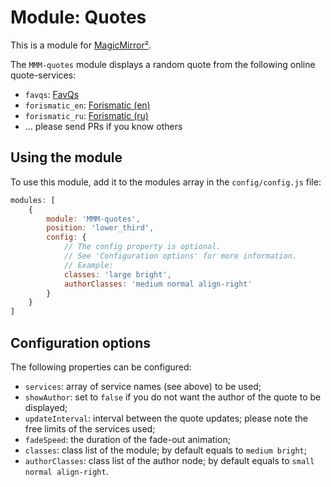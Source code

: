# Module: Quotes
This is a module for [MagicMirror²](https://github.com/MichMich/MagicMirror).

The `MMM-quotes` module displays a random quote from the following online quote-services:
- `favqs`:  [FavQs](https://favqs.com/about)
- `forismatic_en`:  [Forismatic (en)](http://forismatic.com/)
- `forismatic_ru`:  [Forismatic (ru)](http://forismatic.com/ru/)
- ... please send PRs if you know others

## Using the module

To use this module, add it to the modules array in the `config/config.js` file:
````javascript
modules: [
	{
		module: 'MMM-quotes',
		position: 'lower_third',
		config: {
			// The config property is optional.
			// See 'Configuration options' for more information.
			// Example:
			classes: 'large bright',
			authorClasses: 'medium normal align-right'
		}
	}
]
````

## Configuration options

The following properties can be configured:

* `services`: array of service names (see above) to be used;
* `showAuthor`: set to `false` if you do not want the author of the quote to be displayed;
* `updateInterval`: interval between the quote updates; please note the free limits of the services used;
* `fadeSpeed`: the duration of the fade-out animation;
* `classes`: class list of the module; by default equals to `medium bright`;
* `authorClasses`: class list of the author node; by default equals to `small normal align-right`.
